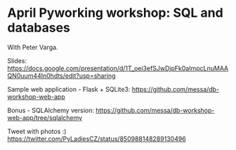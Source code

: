 April Pyworking workshop: SQL and databases
===========================================

With Peter Varga.

Slides: https://docs.google.com/presentation/d/1T_oei3efSJwDjpFk0aImpcLnuMAAQN0uum44In0hdts/edit?usp=sharing

Sample web application - Flask + SQLite3: https://github.com/messa/db-workshop-web-app

Bonus - SQLAlchemy version: https://github.com/messa/db-workshop-web-app/tree/sqlalchemy

Tweet with photos :) https://twitter.com/PyLadiesCZ/status/850988148289130496
